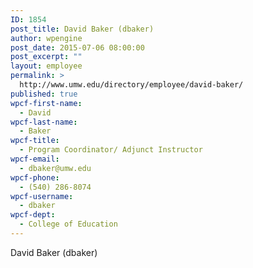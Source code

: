 ```yaml
---
ID: 1854
post_title: David Baker (dbaker)
author: wpengine
post_date: 2015-07-06 08:00:00
post_excerpt: ""
layout: employee
permalink: >
  http://www.umw.edu/directory/employee/david-baker/
published: true
wpcf-first-name:
  - David
wpcf-last-name:
  - Baker
wpcf-title:
  - Program Coordinator/ Adjunct Instructor
wpcf-email:
  - dbaker@umw.edu
wpcf-phone:
  - (540) 286-8074
wpcf-username:
  - dbaker
wpcf-dept:
  - College of Education
---
```

David Baker (dbaker)